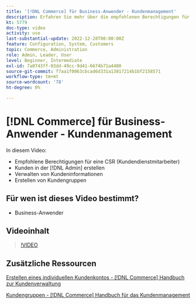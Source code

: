 ```yaml
---
title: '[!DNL Commerce] für Business-Anwender - Kundenmanagement'
description: Erfahren Sie mehr über die empfohlenen Berechtigungen für den Kundendienst, das Erstellen eines Kunden in der  [!DNL Admin], das Verwalten von Kundeninformationen und das Erstellen von Kundengruppen.
kt: 5779
doc-type: video
activity: use
last-substantial-update: 2022-12-28T00:00:00Z
feature: Configuration, System, Customers
topic: Commerce, Administration
role: Admin, Leader, User
level: Beginner, Intermediate
exl-id: 7a0743ff-03dd-49cc-9d41-6674b71a4480
source-git-commit: f7aa1f0063cbcad6d331a13817214b1bf2158571
workflow-type: tm+mt
source-wordcount: '78'
ht-degree: 0%

---
```


# [!DNL Commerce] für Business-Anwender - Kundenmanagement

In diesem Video:

- Empfohlene Berechtigungen für eine CSR (Kundendienstmitarbeiter)
- Kunden in der [!DNL Admin] erstellen
- Verwalten von Kundeninformationen
- Erstellen von Kundengruppen

## Für wen ist dieses Video bestimmt?

- Business-Anwender

## Videoinhalt

>[!VIDEO](https://video.tv.adobe.com/v/36189?quality=12&learn=on)

## Zusätzliche Ressourcen

[Erstellen eines individuellen Kundenkontos -  [!DNL Commerce] Handbuch zur Kundenverwaltung](https://experienceleague.adobe.com/docs/commerce-admin/customers/customer-accounts/account-create.html)

[Kundengruppen - [!DNL Commerce] Handbuch für das Kundenmanagement](https://experienceleague.adobe.com/docs/commerce-admin/customers/customers-menu/customer-groups.html)
